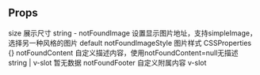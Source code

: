 ## Props
size 展示尺寸 string -
notFoundImage 设置显示图片地址，支持simpleImage，选择另一种风格的图片 default
notFoundImageStyle 图片样式 CSSProperties {}
notFoundContent 自定义描述内容，使用notFoundContent=null无描述	string | v-slot  暂无数据
notFoundFooter 自定义附属内容 v-slot 


